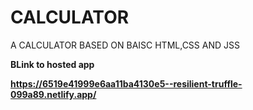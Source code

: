# CALCULATOR
A CALCULATOR BASED ON  BAISC HTML,CSS AND JSS

 <b>BLink to hosted app<b/>

https://6519e41999e6aa11ba4130e5--resilient-truffle-099a89.netlify.app/
